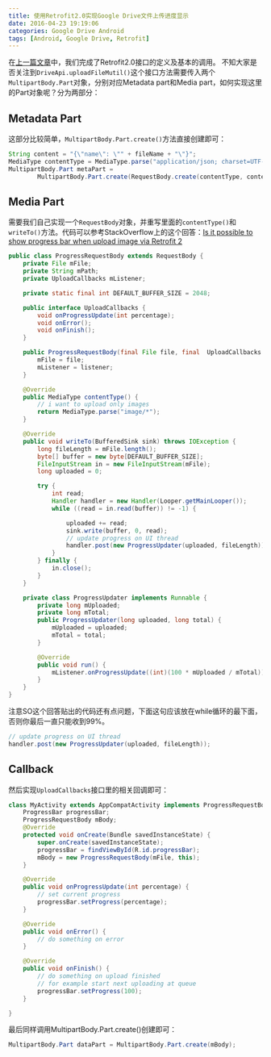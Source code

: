 ```yaml
---
title: 使用Retrofit2.0实现Google Drive文件上传进度显示
date: 2016-04-23 19:19:06
categories: Google Drive Android
tags: [Android, Google Drive, Retrofit]
---
```


在[上一篇文章][1]中，我们完成了Retrofit2.0接口的定义及基本的调用。
不知大家是否关注到`DriveApi.uploadFileMutil()`这个接口方法需要传入两个`MultipartBody.Part`对象，分别对应Metadata part和Media part，如何实现这里的Part对象呢？分为两部分：

## Metadata Part
这部分比较简单，`MultipartBody.Part.create()`方法直接创建即可：
```java
String content = "{\"name\": \"" + fileName + "\"}";
MediaType contentType = MediaType.parse("application/json; charset=UTF-8");
MultipartBody.Part metaPart =
        MultipartBody.Part.create(RequestBody.create(contentType, content));
```

## Media Part
需要我们自己实现一个`RequestBody`对象，并重写里面的`contentType()`和`writeTo()`方法。代码可以参考StackOverflow上的这个回答：[Is it possible to show progress bar when upload image via Retrofit 2][2]
```java
public class ProgressRequestBody extends RequestBody {
    private File mFile;
    private String mPath;
    private UploadCallbacks mListener;

    private static final int DEFAULT_BUFFER_SIZE = 2048;

    public interface UploadCallbacks {
        void onProgressUpdate(int percentage);
        void onError();
        void onFinish();
    }

    public ProgressRequestBody(final File file, final  UploadCallbacks listener) {
        mFile = file;
        mListener = listener;            
    }

    @Override
    public MediaType contentType() {
        // i want to upload only images
        return MediaType.parse("image/*");
    }

    @Override
    public void writeTo(BufferedSink sink) throws IOException {
        long fileLength = mFile.length();
        byte[] buffer = new byte[DEFAULT_BUFFER_SIZE];
        FileInputStream in = new FileInputStream(mFile);
        long uploaded = 0;

        try {
            int read;
            Handler handler = new Handler(Looper.getMainLooper());
            while ((read = in.read(buffer)) != -1) {

                uploaded += read;
                sink.write(buffer, 0, read);
                // update progress on UI thread
                handler.post(new ProgressUpdater(uploaded, fileLength));
            }
        } finally {
            in.close();
        }
    }

    private class ProgressUpdater implements Runnable {
        private long mUploaded;
        private long mTotal;
        public ProgressUpdater(long uploaded, long total) {
            mUploaded = uploaded;
            mTotal = total;
        }

        @Override
        public void run() {
            mListener.onProgressUpdate((int)(100 * mUploaded / mTotal));            
        }
    }
}
```
注意SO这个回答贴出的代码还有点问题，下面这句应该放在while循环的最下面，否则你最后一直只能收到99%。
```java
// update progress on UI thread
handler.post(new ProgressUpdater(uploaded, fileLength));
```

## Callback
然后实现`UploadCallbacks`接口里的相关回调即可：
```java
class MyActivity extends AppCompatActivity implements ProgressRequestBody.UploadCallbacks {
    ProgressBar progressBar;
    ProgressRequestBody mBody;
    @Override
    protected void onCreate(Bundle savedInstanceState) {
        super.onCreate(savedInstanceState);
        progressBar = findViewById(R.id.progressBar);
        mBody = new ProgressRequestBody(mFile, this);
    }

    @Override
    public void onProgressUpdate(int percentage) {
        // set current progress
        progressBar.setProgress(percentage);
    }

    @Override
    public void onError() {
        // do something on error
    }

    @Override
    public void onFinish() {
        // do something on upload finished
        // for example start next uploading at queue
        progressBar.setProgress(100);
    }

}
```
最后同样调用MultipartBody.Part.create()创建即可：
```java
MultipartBody.Part dataPart = MultipartBody.Part.create(mBody);
```

[1]: https://codezjx.github.io/2016/04/23/google-drive-api-with-retrofit2/
[2]: http://stackoverflow.com/questions/33338181/is-it-possible-to-show-progress-bar-when-upload-image-via-retrofit-2/33384551#33384551
